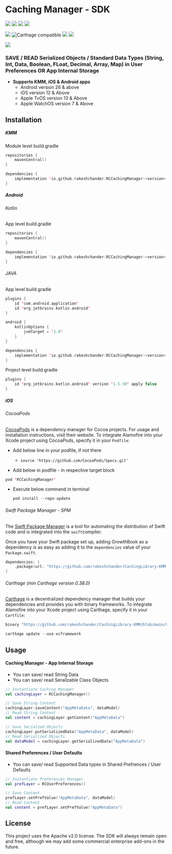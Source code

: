 
# Caching Manager - SDK

![](https://camo.githubusercontent.com/b1d9ad56ab51c4ad1417e9a5ad2a8fe63bcc4755e584ec7defef83755c23f923/687474703a2f2f696d672e736869656c64732e696f2f62616467652f706c6174666f726d2d616e64726f69642d3645444238442e7376673f7374796c653d666c6174) ![](https://camo.githubusercontent.com/1fec6f0d044c5e1d73656bfceed9a78fd4121b17e82a2705d2a47f6fd1f0e3e5/687474703a2f2f696d672e736869656c64732e696f2f62616467652f706c6174666f726d2d696f732d4344434443442e7376673f7374796c653d666c6174) ![](https://camo.githubusercontent.com/4ac08d7fb1bcb8ef26388cd2bf53b49626e1ab7cbda581162a946dd43e6a2726/687474703a2f2f696d672e736869656c64732e696f2f62616467652f706c6174666f726d2d74766f732d3830383038302e7376673f7374796c653d666c6174) ![](https://camo.githubusercontent.com/135dbadae40f9cabe7a3a040f9380fb485cff36c90909f3c1ae36b81c304426b/687474703a2f2f696d672e736869656c64732e696f2f62616467652f706c6174666f726d2d77617463686f732d4330433043302e7376673f7374796c653d666c6174) 

![](https://maven-badges.herokuapp.com/maven-central/io.github.rakeshchander/RCCachingManager/badge.svg) ![Carthage compatible](https://img.shields.io/badge/Carthage-compatible-4BC51D.svg?style=flat) ![](https://img.shields.io/badge/Swift_Package_Manager-compatible-orange?style=flat-square) ![](https://img.shields.io/cocoapods/v/RCCachingManager.svg)

![](https://github.com/rakeshchander/CachingLibrary-KMM/actions/workflows/main.yml/badge.svg)

### SAVE / READ Serialized Objects / Standard Data Types (String, Int, Data, Boolean, FLoat, Decimal, Array, Map) in User Preferences OR App Internal Storage

- **Supports KMM, iOS & Android apps**
  - Android version 26 & above
  - iOS version 12 & Above
  - Apple TvOS version 13 & Above
  - Apple WatchOS version 7 & Above



## Installation

##### KMM

Module level build.gradle

```kotlin
repositories {
    mavenCentral()
}

dependencies {
    implementation 'io.github.rakeshchander:RCCachingManager:<version>'
}
```
 

##### Android 
###### Kotlin 
App level build.gradle

```kotlin
repositories {
    mavenCentral()
}

dependencies {
    implementation 'io.github.rakeshchander:RCCachingManager:<version>'
}
```
###### JAVA 
App level build.gradle

```kotlin
plugins {
    id 'com.android.application'
    id 'org.jetbrains.kotlin.android'
}

android {
    kotlinOptions {
        jvmTarget = '1.8'
    }
}

dependencies {
    implementation 'io.github.rakeshchander:RCCachingManager:<version>'
}
```
Project level build.gradle

```kotlin
plugins {
    id 'org.jetbrains.kotlin.android' version '1.5.30' apply false
}
```


##### iOS

###### CocoaPods 

[CocoaPods](https://cocoapods.org/) is a dependency manager for Cocoa projects. For usage and installation instructions, visit their website. To integrate Alamofire into your Xcode project using CocoaPods, specify it in your `Podfile`:

- Add below line in your podfile, if not there

  - ```
    source 'https://github.com/CocoaPods/Specs.git'
    ```

- Add below in podfile - in respective target block

```kotlin
pod 'RCCachingManager'
```

- Execute below command in terminal

  ```swift
  pod install --repo-update
  ```

###### Swift Package Manager - SPM

The [Swift Package Manager](https://swift.org/package-manager/) is a tool for automating the distribution of Swift code and is integrated into the `swift`compiler.

Once you have your Swift package set up, adding GrowthBook as a dependency is as easy as adding it to the `dependencies` value of your `Package.swift`.

```swift
dependencies: [
    .package(url: "https://github.com/rakeshchander/CachingLibrary-KMM.git")
]
```

###### Carthage (min Carthage version 0.38.0)

[Carthage](https://github.com/Carthage/Carthage) is a decentralized dependency manager that builds your dependencies and provides you with binary frameworks. To integrate Alamofire into your Xcode project using Carthage, specify it in your `Cartfile`:

```swift
binary "https://github.com/rakeshchander/CachingLibrary-KMM/blob/main/Carthage/RCCachingManager.json"
```

```swift
carthage update --use-xcframework
```



## Usage

#### Caching Manager - App Internal Storage
- You can save/ read String Data 
- You can save/ read Serailzable Class Objects

```kotlin
// Instantiate Caching Manager
val cachingLayer = RCCachingManager()

// Save String Content
cachingLayer.saveContent("AppMetaData", dataModel)
// Read String Content
val content = cachingLayer.getContent("AppMetaData")

// Save Serialzed Objects
cachingLayer.putSerializedData("AppMetaData", dataModel)
// Read Serialized Objects
val dataModel = cachingLayer.getSerializedData("AppMetaData")
```

#### Shared Preferences / User Defaults
- You can save/ read Supported Data types in Shared Prefrences / User Defaults

```kotlin
// Instantiate Preferences Manager
val prefLayer = RCUserPreferences()

// Save Content
prefLayer.setPrefValue("AppMetaData", dataModel)
// Read Content
val content = prefLayer.setPrefValue("AppMetaData")
```


## License

This project uses the Apache v2.0 license. The SDK will always remain open and free, although we may add some commercial enterprise add-ons in the future.